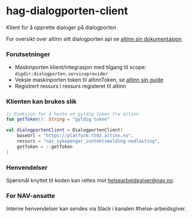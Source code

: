 # hag-dialogporten-client

Klient for å opprette dialoger på dialogporten

For oversikt over altinn sitt dialogporten api se [altinn sin dokumentasjon](https://docs.altinn.studio/dialogporten/reference/openapi/)

### Forutsetninger
- Maskinporten klient/integrasjon med tilgang til scope: `digdir:dialogporten.serviceprovider`
- Veksle maskinporten token til altinnToken, se [altinn sin guide](https://docs.altinn.studio/api/scenarios/authentication/#exchange-of-jwt-token)
- Registrert ressurs i ressurs registeret til altinn

### Klienten kan brukes slik
```kt
// Funksjon for å hente en gyldig token fra altinn
fun getToken(): String = "gyldig token"

val dialogportenClient = DialogportenClient(
    baseUrl = "https://platform.tt02.altinn.no",
    ressurs = "nav_sykepenger_inntektsmelding-nedlasting",
    getToken = ::getToken
)

```
### Henvendelser

Spørsmål knyttet til koden kan rettes mot <helsearbeidsgiver@nav.no>.

### For NAV-ansatte

Interne henvendelser kan sendes via Slack i kanalen #helse-arbeidsgiver.
